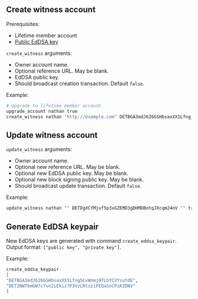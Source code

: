 ## Create witness account
Prerequisites:
- Lifetime member account
- [Public EdDSA key](#generate-eddsa-keypair)

`create_witness` arguments:
- Owner account name.
- Optional reference URL. May be blank.
- EdDSA public key.
- Should broadcast creation transaction. Default `false`.

Example:
```bash
# Upgrade to lifetime member account
upgrade_account nathan true
create_witness nathan "http://example.com" DETBGA3mdJ626GSHbsaxXX1Lfngj9TbYCVYsutdE true
```


## Update witness account
`update_witness` arguments:
- Owner account name.
- Optional new reference URL. May be blank.
- Optional new EdDSA public key. May be blank.
- Optional new block signing public key. May be blank.
- Should broadcast update transaction. Default `false`.

Example:
```bash
update_witness nathan "" DETDgXCYMjuf5p3xGZEMD3gDHMDBotqJXcqm24nV "" true
```


## Generate EdDSA keypair
New EdDSA keys are generated with command `create_eddsa_keypair`.  
Output format: `["public key", "private key"]`.

Example:
```bash
create_eddsa_keypair
[
"DETBGA3mdJ626GSHbsaxXX1Lfng5CvWnmj9TLbYCVYsutdE",
"DET2NWT6mGW7cYvn2iEkiz7P3VzLRtsziFEQaSnCPiKZDNV"
]
```